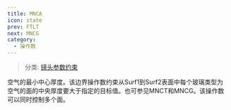 ```yaml
---
title: MNCA
icon: state
prev: FTLT
next: MNCG
category:
  - 操作数
---
```


> 分类: [镜头参数约束](/hb/operands/130/871/  "Zemax 操作数 镜头参数约束")

空气的最小中心厚度。该边界操作数约束从Surf1到Surf2表面中每个玻璃类型为空气的面的中央厚度要大于指定的目标值。也可参见MNCT和MNCG。该操作数可以同时控制多个面。
